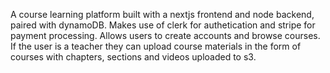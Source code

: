 A course learning platform built with a nextjs frontend and node backend, paired with dynamoDB. Makes use of clerk for authetication and stripe for payment processing.
Allows users to create accounts and browse courses. If the user is a teacher they can upload course materials in the form of courses with chapters, sections and videos uploaded to s3.
